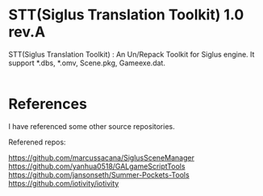 # STT(Siglus Translation Toolkit) 1.0 rev.A

STT(Siglus Translation Toolkit) : An Un/Repack Toolkit for Siglus engine. It support *.dbs, *.omv, Scene.pkg, Gameexe.dat.  
<br/>
# References
I have referenced some other source repositories.

Referened repos:  
  
https://github.com/marcussacana/SiglusSceneManager  
https://github.com/yanhua0518/GALgameScriptTools  
https://github.com/jansonseth/Summer-Pockets-Tools  
https://github.com/iotivity/iotivity  

